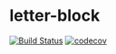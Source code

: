 # letter-block

[![Build Status](https://travis-ci.com/satriahrh/letter-block.svg?branch=master)](https://travis-ci.com/satriahrh/letter-block)
[![codecov](https://codecov.io/gh/satriahrh/letter-block/branch/master/graph/badge.svg)](https://codecov.io/gh/satriahrh/letter-block)

